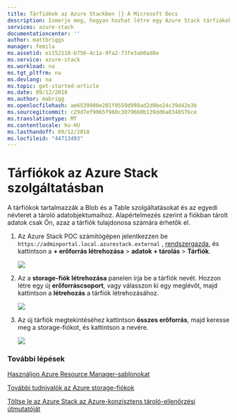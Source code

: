 ```yaml
---
title: Tárfiókok az Azure Stackben |} A Microsoft Docs
description: Ismerje meg, hogyan hozhat létre egy Azure Stack tárfiókok.
services: azure-stack
documentationcenter: ''
author: mattbriggs
manager: femila
ms.assetid: e1152110-b756-4c1a-9fa2-73fe3ab0ad8e
ms.service: azure-stack
ms.workload: na
ms.tgt_pltfrm: na
ms.devlang: na
ms.topic: get-started-article
ms.date: 09/12/2018
ms.author: mabrigg
ms.openlocfilehash: ae6539900e201f0559d998ad2d9be24c39d42e3b
ms.sourcegitcommit: c29d7ef9065f960c3079660b139dd6a8348576ce
ms.translationtype: MT
ms.contentlocale: hu-HU
ms.lasthandoff: 09/12/2018
ms.locfileid: "44713493"
---
```

# <a name="storage-accounts-in-azure-stack"></a>Tárfiókok az Azure Stack szolgáltatásban
A tárfiókok tartalmazzák a Blob és a Table szolgáltatásokat és az egyedi névteret a tároló adatobjektumaihoz. Alapértelmezés szerint a fiókban tárolt adatok csak Ön, azaz a tárfiók tulajdonosa számára érhetők el.

1. Az Azure Stack POC számítógépen jelentkezzen be `https://adminportal.local.azurestack.external` , [rendszergazda](azure-stack-connect-azure-stack.md), és kattintson a **+ erőforrás létrehozása** > **adatok + tárolás**  >  **Tárfiók**.

   ![](media/azure-stack-provision-storage-account/image01.png)
2. Az a **storage-fiók létrehozása** panelen írja be a tárfiók nevét. Hozzon létre egy új **erőforráscsoport**, vagy válasszon ki egy meglévőt, majd kattintson a **létrehozás** a tárfiók létrehozásához.

   ![](media/azure-stack-provision-storage-account/image02.png)
3. Az új tárfiók megtekintéséhez kattintson **összes erőforrás**, majd keresse meg a storage-fiókot, és kattintson a nevére.

    ![](media/azure-stack-provision-storage-account/image03.png)

### <a name="next-steps"></a>További lépések
[Használjon Azure Resource Manager-sablonokat](user/azure-stack-arm-templates.md)

[További tudnivalók az Azure storage-fiókok](../storage/common/storage-create-storage-account.md)

[Töltse le az Azure Stack az Azure-konzisztens tároló-ellenőrzési útmutatóját](http://aka.ms/azurestacktp1doc)

